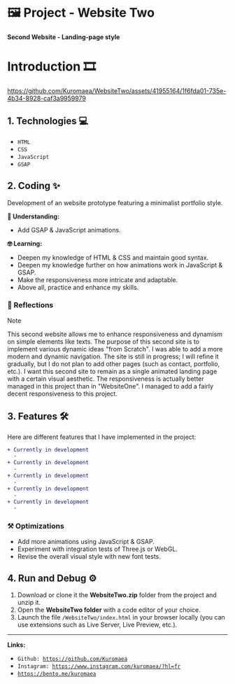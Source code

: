 # 🖼️ Project - Website Two

**Second Website - Landing-page style**

# Introduction 🎞

https://github.com/Kuromaea/WebsiteTwo/assets/41955164/1f6fda01-735e-4b34-8928-caf3a9959979

## 1. Technologies 💻

- <code>HTML</code>
- <code>CSS</code>
- <code>JavaScript</code>
- <code>GSAP</code>

## 2. Coding ✨

Development of an website prototype featuring a minimalist portfolio style.

**🤔 Understanding:**

- Add GSAP & JavaScript animations.

**🤓 Learning:**

- Deepen my knowledge of HTML & CSS and maintain good syntax.
- Deepen my knowledge further on how animations work in JavaScript & GSAP.
- Make the responsiveness more intricate and adaptable.
- Above all, practice and enhance my skills.

### 🔁 Reflections

> [!NOTE]
> This second website allows me to enhance responsiveness and dynamism on simple elements like texts. The purpose of this second site is to implement various dynamic ideas "from Scratch". I was able to add a more modern and dynamic navigation. The site is still in progress; I will refine it gradually, but I do not plan to add other pages (such as contact, portfolio, etc.). I want this second site to remain as a single animated landing page with a certain visual aesthetic. The responsiveness is actually better managed in this project than in "WebsiteOne". I managed to add a fairly decent responsiveness to this project.

## 3. Features 🛠

Here are different features that I have implemented in the project:

```diff
+ Currently in development
  - 
+ Currently in development
  - 
+ Currently in development
  - 
+ Currently in development
  - 
+ Currently in development
  - 
```

### ⚒ Optimizations

- Add more animations using JavaScript & GSAP.
- Experiment with integration tests of Three.js or WebGL.
- Revise the overall visual style with new font tests.

## 4. Run and Debug ⚙

1. Download or clone it the **WebsiteTwo.zip** folder from the project and unzip it.
2. Open the **WebsiteTwo folder** with a code editor of your choice.
3. Launch the file <code>/WebsiteTwo/index.html</code> in your browser locally (you can use extensions such as Live Server, Live Preview, etc.).

---

**Links:**

- <code>Github: https://github.com/Kuromaea</code>
- <code>Instagram: https://www.instagram.com/kuromaea/?hl=fr</code>
- <code>https://bento.me/kuromaea</code>
